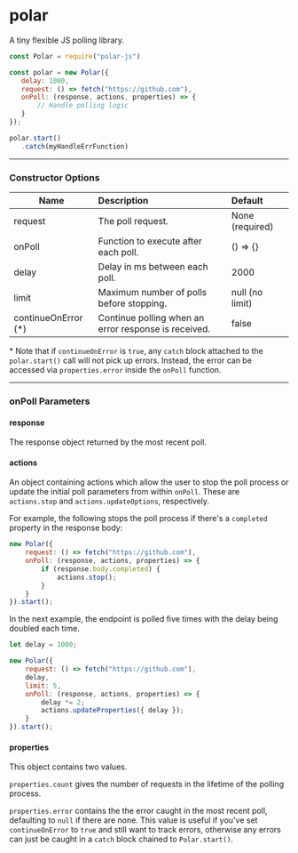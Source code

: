 # polar
 A tiny flexible JS polling library.
 
 ```js
const Polar = require("polar-js")

const polar = new Polar({
    delay: 1000,
    request: () => fetch("https://github.com"),
    onPoll: (response, actions, properties) => {
        // Handle polling logic
    }
});

polar.start()
    .catch(myHandleErrFunction)
```

---

### Constructor Options

| Name       | Description  | Default
| ------------- |:-------------|:------------- |
| request      | The poll request. | None (required) |
| onPoll | Function to execute after each poll. | () => {} |
| delay      | Delay in ms between each poll. | 2000 |
| limit      | Maximum number of polls before stopping. | null (no limit) |
| continueOnError (*)      | Continue polling when an error response is received. | false |

\* Note that if `continueOnError` is `true`, any `catch` block attached to the
`polar.start()` call will not pick up errors. Instead, the error can be accessed
via `properties.error` inside the `onPoll` function.

---

### onPoll Parameters

#### response

The response object returned by the most recent poll.

#### actions

An object containing actions which allow the user to stop the poll process
or update the initial poll parameters from within `onPoll`. These are `actions.stop` and `actions.updateOptions`, respectively.

For example, the following stops the poll process if there's
a `completed` property in the response body:

```js
new Polar({
    request: () => fetch("https://github.com"),
    onPoll: (response, actions, properties) => {
        if (response.body.completed) {
            actions.stop();
        }
    }
}).start();
```

In the next example, the endpoint is polled five times with the
delay being doubled each time.

```js
let delay = 1000;

new Polar({
    request: () => fetch("https://github.com"),
    delay,
    limit: 5,
    onPoll: (response, actions, properties) => {
        delay *= 2;
        actions.updateProperties({ delay });
    }
}).start();
```

#### properties

This object contains two values. 

`properties.count` gives 
the number of requests in the lifetime of the polling process.

`properties.error` contains the the error caught in the most recent poll,
defaulting to `null` if there are none. This value is useful if you've set
`continueOnError` to `true` and still want to track errors, otherwise any errors
can just be caught in a `catch` block chained to `Polar.start()`.
